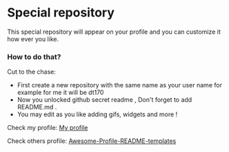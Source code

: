 # Special repository

This special repository will appear on your profile and you can customize it how ever you like.

### How to do that?

Cut to the chase:
* First create a new repository with the same name as your user name for example for me it will be dt170 
* Now you unlocked github secret readme , Don't forget to add README.md .
* You may edit as you like adding gifs, widgets and more !

Check my profile:
[My profile](https://github.com/dt170/dt170/blob/main/README.md)

Check others profile:
[Awesome-Profile-README-templates](https://github.com/kautukkundan/Awesome-Profile-README-templates[https://github.com/kautukkundan/Awesome-Profile-README-templates)


